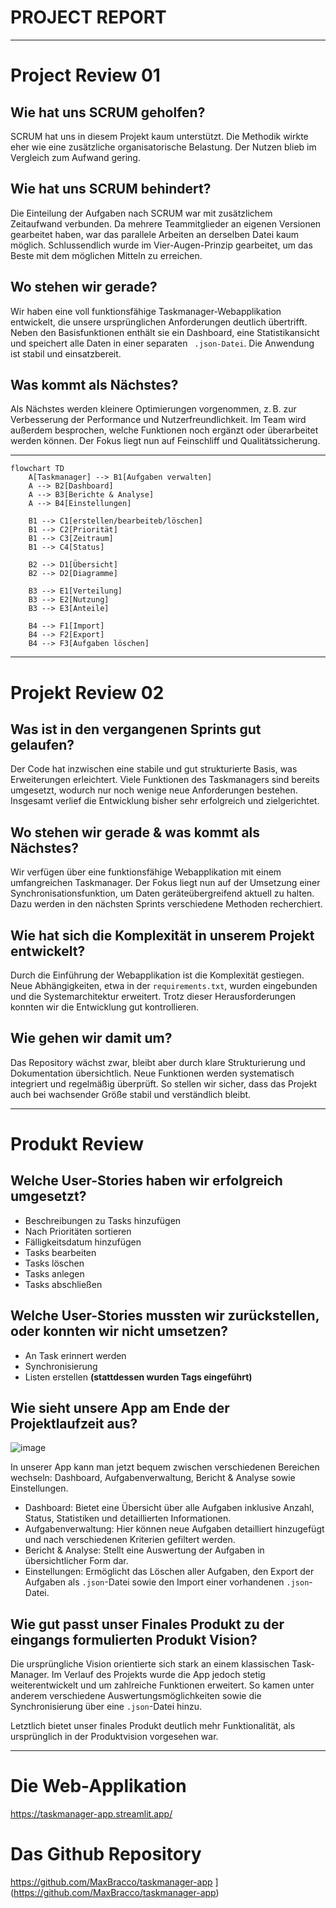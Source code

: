 # PROJECT REPORT
---
# Project Review 01

## Wie hat uns SCRUM geholfen?
SCRUM hat uns in diesem Projekt kaum unterstützt. Die Methodik wirkte eher wie eine zusätzliche organisatorische Belastung. Der Nutzen blieb im Vergleich zum Aufwand gering.

## Wie hat uns SCRUM behindert?
Die Einteilung der Aufgaben nach SCRUM war mit zusätzlichem Zeitaufwand verbunden. Da mehrere Teammitglieder an eigenen Versionen gearbeitet haben, war das parallele Arbeiten an derselben Datei kaum möglich. Schlussendlich wurde im Vier-Augen-Prinzip gearbeitet, um das Beste mit dem möglichen Mitteln zu erreichen.

## Wo stehen wir gerade?
Wir haben eine voll funktionsfähige Taskmanager-Webapplikation entwickelt, die unsere ursprünglichen Anforderungen deutlich übertrifft. Neben den Basisfunktionen enthält sie ein Dashboard, eine Statistikansicht und speichert alle Daten in einer separaten ` .json-Datei`. Die Anwendung ist stabil und einsatzbereit.

## Was kommt als Nächstes?
Als Nächstes werden kleinere Optimierungen vorgenommen, z. B. zur Verbesserung der Performance und Nutzerfreundlichkeit. Im Team wird außerdem besprochen, welche Funktionen noch ergänzt oder überarbeitet werden können. Der Fokus liegt nun auf Feinschliff und Qualitätssicherung.

---
```mermaid
flowchart TD
    A[Taskmanager] --> B1[Aufgaben verwalten]
    A --> B2[Dashboard]
    A --> B3[Berichte & Analyse]
    A --> B4[Einstellungen]

    B1 --> C1[erstellen/bearbeiteb/löschen]
    B1 --> C2[Priorität]
    B1 --> C3[Zeitraum]
    B1 --> C4[Status]

    B2 --> D1[Übersicht]
    B2 --> D2[Diagramme]

    B3 --> E1[Verteilung]
    B3 --> E2[Nutzung]
    B3 --> E3[Anteile]

    B4 --> F1[Import]
    B4 --> F2[Export]
    B4 --> F3[Aufgaben löschen]

```
---

# Projekt Review 02

## Was ist in den vergangenen Sprints gut gelaufen?
Der Code hat inzwischen eine stabile und gut strukturierte Basis, was Erweiterungen erleichtert. Viele Funktionen des Taskmanagers sind bereits umgesetzt, wodurch nur noch wenige neue Anforderungen bestehen. Insgesamt verlief die Entwicklung bisher sehr erfolgreich und zielgerichtet.

## Wo stehen wir gerade & was kommt als Nächstes?
Wir verfügen über eine funktionsfähige Webapplikation mit einem umfangreichen Taskmanager. Der Fokus liegt nun auf der Umsetzung einer Synchronisationsfunktion, um Daten geräteübergreifend aktuell zu halten. Dazu werden in den nächsten Sprints verschiedene Methoden recherchiert.

## Wie hat sich die Komplexität in unserem Projekt entwickelt?
Durch die Einführung der Webapplikation ist die Komplexität gestiegen. Neue Abhängigkeiten, etwa in der `requirements.txt`, wurden eingebunden und die Systemarchitektur erweitert. Trotz dieser Herausforderungen konnten wir die Entwicklung gut kontrollieren.

## Wie gehen wir damit um?
Das Repository wächst zwar, bleibt aber durch klare Strukturierung und Dokumentation übersichtlich. Neue Funktionen werden systematisch integriert und regelmäßig überprüft. So stellen wir sicher, dass das Projekt auch bei wachsender Größe stabil und verständlich bleibt.

---
# Produkt Review

## Welche User-Stories haben wir erfolgreich umgesetzt?

- Beschreibungen zu Tasks hinzufügen
- Nach Prioritäten sortieren
- Fälligkeitsdatum hinzufügen
- Tasks bearbeiten
- Tasks löschen
- Tasks anlegen
- Tasks abschließen


## Welche User-Stories mussten wir zurückstellen, oder konnten wir nicht umsetzen?

- An Task erinnert werden
- Synchronisierung
- Listen erstellen **(stattdessen wurden Tags eingeführt)**

## Wie sieht unsere App am Ende der Projektlaufzeit aus?

![image](https://github.com/user-attachments/assets/1e248d2c-6a46-4418-be95-1d60cb9927e7)

In unserer App kann man jetzt bequem zwischen verschiedenen Bereichen wechseln: Dashboard, Aufgabenverwaltung, Bericht & Analyse sowie Einstellungen.

- Dashboard: Bietet eine Übersicht über alle Aufgaben inklusive Anzahl, Status, Statistiken und detaillierten Informationen.
- Aufgabenverwaltung: Hier können neue Aufgaben detailliert hinzugefügt und nach verschiedenen Kriterien gefiltert werden.
- Bericht & Analyse: Stellt eine Auswertung der Aufgaben in übersichtlicher Form dar.
- Einstellungen: Ermöglicht das Löschen aller Aufgaben, den Export der Aufgaben als `.json`-Datei sowie den Import einer vorhandenen `.json`-Datei.

## Wie gut passt unser Finales Produkt zu der eingangs formulierten Produkt Vision?

Die ursprüngliche Vision orientierte sich stark an einem klassischen Task-Manager. Im Verlauf des Projekts wurde die App jedoch stetig weiterentwickelt und um zahlreiche Funktionen erweitert. So kamen unter anderem verschiedene Auswertungsmöglichkeiten sowie die Synchronisierung über eine `.json`-Datei hinzu.

Letztlich bietet unser finales Produkt deutlich mehr Funktionalität, als ursprünglich in der Produktvision vorgesehen war.

---

# Die Web-Applikation

https://taskmanager-app.streamlit.app/

# Das Github Repository

https://github.com/MaxBracco/taskmanager-app
](https://github.com/MaxBracco/taskmanager-app)
